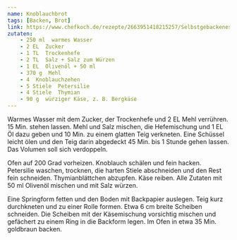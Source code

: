 ```yaml
---
name: Knoblauchbrot
tags: [Backen, Brot]
link: https://www.chefkoch.de/rezepte/2663951418215257/Selbstgebackenes-Knoblauchbrot.html
zutaten:
    - 250 ml  warmes Wasser
    - 2 EL  Zucker
    - 1 TL  Trockenhefe
    - 2 TL  Salz + Salz zum Würzen
    - 1 EL  Olivenöl + 50 ml
    - 370 g  Mehl
    - 4  Knoblauchzehen
    - 5 Stiele  Petersilie
    - 4 Stiele  Thymian
    - 90 g  würziger Käse, z. B. Bergkäse
---
```


Warmes Wasser mit dem Zucker, der Trockenhefe und 2 EL Mehl verrühren. 15 Min. stehen lassen. Mehl und Salz mischen, die Hefemischung und 1 EL Öl dazu geben und 10 Min. zu einem glatten Teig verkneten. Eine Schüssel leicht ölen und den Teig darin abgedeckt 45 Min. bis 1 Stunde gehen lassen. Das Volumen soll sich verdoppeln.

Ofen auf 200 Grad vorheizen.
Knoblauch schälen und fein hacken. Petersilie waschen, trocknen, die harten Stiele abschneiden und den Rest fein schneiden. Thymianblättchen abzupfen. Käse reiben. Alle Zutaten mit 50 ml Olivenöl mischen und mit Salz würzen.

Eine Springform fetten und den Boden mit Backpapier auslegen. Teig kurz durchkneten und zu einer Rolle formen. Etwa 6 cm breite Scheiben schneiden. Die Scheiben mit der Käsemischung vorsichtig mischen und gefächert zu einem Ring in die Backform legen. Im Ofen in etwa 35 Min. goldbraun backen.
